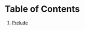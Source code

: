 # Table of Contents
  1. [Prelude](https://github.com/Seriousattempts/rp3plus-native-attempts/releases/tag/Prelude)
